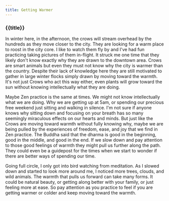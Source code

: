 ```yaml
---
title: Getting Warmer
---
```

<h3>{{title}}</h3>


In winter here, in the afternoon, the crows will stream overhead by the hundreds as they move closer to the city. They are looking for a warm place to roost in the city core. I like to watch them fly by and I've had fun practicing taking pictures of them in-flight. It struck me one time that they likely don't know exactly why they are drawn to the downtown area. Crows are smart animals but even they must not know why the city is warmer than the country. Despite their lack of knowledge here they are still motivated to gather in large winter flocks simply drawn by moving toward the warmth. It's not just Crows who act this way either, even plants will grow toward the sun without knowing intellectually what they are doing.

Maybe Zen practice is the same at times. We might not know intellectually what we are doing. Why we are getting up at 5am, or spending our precious free weekend just sitting and walking in silence. I'm not sure if anyone knows why sitting down and focusing on your breath has so many seemingly miraculous effects on our hearts and minds. But just like the Crows are moving toward warmth without fully knowing why, maybe we are being pulled by the experiences of freedom, ease, and joy that we find in Zen practice. The Buddha said that the dharma is good in the beginning, good in the middle, and good in the end. If we slow down and pay attention to those good feelings of warmth they might pull us further along the path. They could even be a guidepost for the times when we start to wonder if there are better ways of spending our time.

Going full circle, I only got into bird watching from meditation. As I slowed down and started to look more around me, I noticed more trees, clouds, and wild animals. The warmth that pulls us forward can take many forms. It could be natural beauty, or getting along better with your family, or just feeling more at ease. So pay attention as you practice to feel if you are getting warmer or colder and keep moving toward the warmth.
